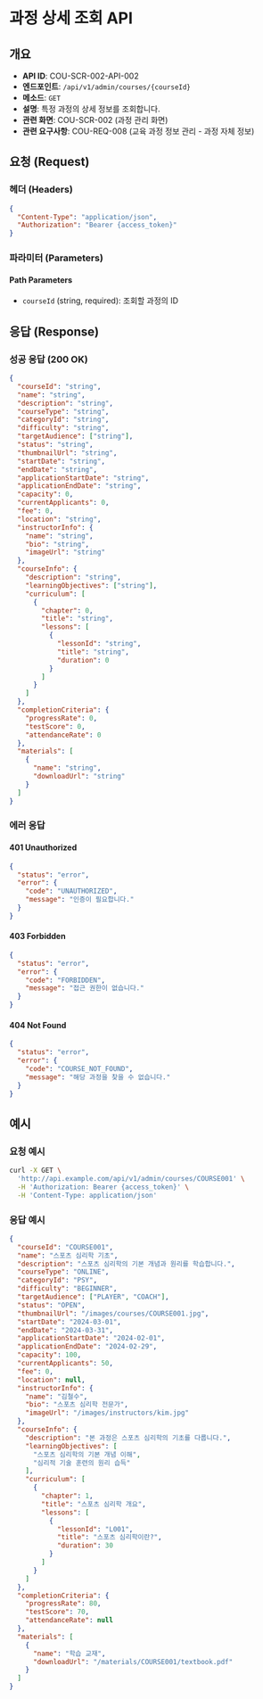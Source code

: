 # 과정 상세 조회 API

## 개요

- **API ID**: COU-SCR-002-API-002
- **엔드포인트**: `/api/v1/admin/courses/{courseId}`
- **메소드**: `GET`
- **설명**: 특정 과정의 상세 정보를 조회합니다.
- **관련 화면**: COU-SCR-002 (과정 관리 화면)
- **관련 요구사항**: COU-REQ-008 (교육 과정 정보 관리 - 과정 자체 정보)

## 요청 (Request)

### 헤더 (Headers)

```json
{
  "Content-Type": "application/json",
  "Authorization": "Bearer {access_token}"
}
```

### 파라미터 (Parameters)

#### Path Parameters

- `courseId` (string, required): 조회할 과정의 ID

## 응답 (Response)

### 성공 응답 (200 OK)

```json
{
  "courseId": "string",
  "name": "string",
  "description": "string",
  "courseType": "string",
  "categoryId": "string",
  "difficulty": "string",
  "targetAudience": ["string"],
  "status": "string",
  "thumbnailUrl": "string",
  "startDate": "string",
  "endDate": "string",
  "applicationStartDate": "string",
  "applicationEndDate": "string",
  "capacity": 0,
  "currentApplicants": 0,
  "fee": 0,
  "location": "string",
  "instructorInfo": {
    "name": "string",
    "bio": "string",
    "imageUrl": "string"
  },
  "courseInfo": {
    "description": "string",
    "learningObjectives": ["string"],
    "curriculum": [
      {
        "chapter": 0,
        "title": "string",
        "lessons": [
          {
            "lessonId": "string",
            "title": "string",
            "duration": 0
          }
        ]
      }
    ]
  },
  "completionCriteria": {
    "progressRate": 0,
    "testScore": 0,
    "attendanceRate": 0
  },
  "materials": [
    {
      "name": "string",
      "downloadUrl": "string"
    }
  ]
}
```

### 에러 응답

#### 401 Unauthorized

```json
{
  "status": "error",
  "error": {
    "code": "UNAUTHORIZED",
    "message": "인증이 필요합니다."
  }
}
```

#### 403 Forbidden

```json
{
  "status": "error",
  "error": {
    "code": "FORBIDDEN",
    "message": "접근 권한이 없습니다."
  }
}
```

#### 404 Not Found

```json
{
  "status": "error",
  "error": {
    "code": "COURSE_NOT_FOUND",
    "message": "해당 과정을 찾을 수 없습니다."
  }
}
```

## 예시

### 요청 예시

```bash
curl -X GET \
  'http://api.example.com/api/v1/admin/courses/COURSE001' \
  -H 'Authorization: Bearer {access_token}' \
  -H 'Content-Type: application/json'
```

### 응답 예시

```json
{
  "courseId": "COURSE001",
  "name": "스포츠 심리학 기초",
  "description": "스포츠 심리학의 기본 개념과 원리를 학습합니다.",
  "courseType": "ONLINE",
  "categoryId": "PSY",
  "difficulty": "BEGINNER",
  "targetAudience": ["PLAYER", "COACH"],
  "status": "OPEN",
  "thumbnailUrl": "/images/courses/COURSE001.jpg",
  "startDate": "2024-03-01",
  "endDate": "2024-03-31",
  "applicationStartDate": "2024-02-01",
  "applicationEndDate": "2024-02-29",
  "capacity": 100,
  "currentApplicants": 50,
  "fee": 0,
  "location": null,
  "instructorInfo": {
    "name": "김철수",
    "bio": "스포츠 심리학 전문가",
    "imageUrl": "/images/instructors/kim.jpg"
  },
  "courseInfo": {
    "description": "본 과정은 스포츠 심리학의 기초를 다룹니다.",
    "learningObjectives": [
      "스포츠 심리학의 기본 개념 이해",
      "심리적 기술 훈련의 원리 습득"
    ],
    "curriculum": [
      {
        "chapter": 1,
        "title": "스포츠 심리학 개요",
        "lessons": [
          {
            "lessonId": "L001",
            "title": "스포츠 심리학이란?",
            "duration": 30
          }
        ]
      }
    ]
  },
  "completionCriteria": {
    "progressRate": 80,
    "testScore": 70,
    "attendanceRate": null
  },
  "materials": [
    {
      "name": "학습 교재",
      "downloadUrl": "/materials/COURSE001/textbook.pdf"
    }
  ]
}
```

